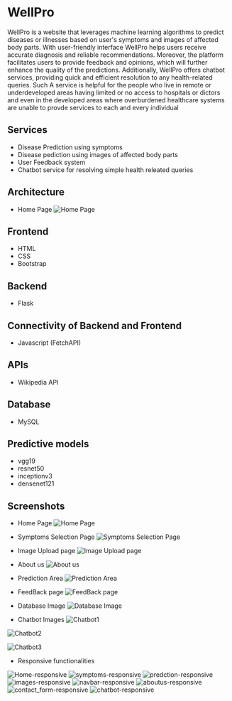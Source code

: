 # WellPro
WellPro is a website that leverages machine learning algorithms to predict diseases or illnesses based on user's symptoms and images of affected body parts. With user-friendly interface WellPro helps users receive accurate diagnosis and reliable recommendations. Moreover, the platform facilitates users to provide feedback and opinions, which will further enhance the quality of the predictions. Additionally, WellPro offers chatbot services, providing quick and efficient resolution to any health-related queries.
Such A service is helpful for the people who live in remote or underdeveloped areas having limited or no access to hospitals or dictors and even in the developed areas where overburdened healthcare systems are unable to provde services to each and every individual




## Services
- Disease Prediction using symptoms
- Disease pediction using images of affected body parts
- User Feedback system
- Chatbot service for resolving simple health releated queries

## Architecture
- Home Page
![Home Page](https://github.com/UrmilPawar/Project-Wellness/blob/master/Images/Architecture_img.png?raw=true)
## Frontend
- HTML 
- CSS
- Bootstrap
## Backend
- Flask
## Connectivity of Backend and Frontend
- Javascript (FetchAPI)
## APIs
- Wikipedia API
## Database
- MySQL
## Predictive  models
- vgg19
- resnet50
- inceptionv3
- densenet121
## Screenshots
- Home Page
![Home Page](https://github.com/UrmilPawar/Project-Wellness/blob/master/Images/Screenshot%20(1714).png?raw=true)

- Symptoms Selection Page
![Symptoms Selection Page](https://github.com/UrmilPawar/Project-Wellness/blob/master/Images/Screenshot%20(1713).png?raw=true)

- Image Upload page
![Image Upload page](https://github.com/UrmilPawar/Project-Wellness/blob/master/Images/skin.png?raw=true)

- About us
![About us](https://github.com/UrmilPawar/Project-Wellness/blob/master/Images/Screenshot%20(1715).png?raw=true)

- Prediction Area
![Prediction Area](https://github.com/UrmilPawar/Project-Wellness/blob/master/Images/Prediction.png?raw=true)

- FeedBack page
![FeedBack page](https://github.com/UrmilPawar/Project-Wellness/blob/master/Images/Screenshot%20(1716).png?raw=true)

- Database Image
![Database Image](https://github.com/UrmilPawar/Project-Wellness/blob/master/Images/database.jpg?raw=true)

- Chatbot Images
![Chatbot1](https://github.com/UrmilPawar/Project-Wellness/blob/master/Images/Screenshot%20(1717).png?raw=true)

![Chatbot2](https://github.com/UrmilPawar/Project-Wellness/blob/master/Images/Screenshot%20(1718).png?raw=true)

![Chatbot3](https://github.com/UrmilPawar/Project-Wellness/blob/master/Images/Screenshot%20(1719).png?raw=true)
- Responsive functionalities

![Home-responsive](https://github.com/UrmilPawar/Project-Wellness/blob/master/Images/Home-responsive.jpg?raw=true)
![symptoms-responsive](https://github.com/UrmilPawar/Project-Wellness/blob/master/Images/ssymptoms-responsive.jpg?raw=true)
![predction-responsive](https://github.com/UrmilPawar/Project-Wellness/blob/master/Images/prediction-responsive.jpg?raw=true)
![images-responsive](https://github.com/UrmilPawar/Project-Wellness/blob/master/Images/images-responsive.jpg?raw=true)
![navbar-responsive](https://github.com/UrmilPawar/Project-Wellness/blob/master/Images/navbar-responsive.jpg?raw=true)
![aboutus-responsive](https://github.com/UrmilPawar/Project-Wellness/blob/master/Images/aboutus-responsive.jpg?raw=true)
![contact_form-responsive](https://github.com/UrmilPawar/Project-Wellness/blob/master/Images/contact_form-responsive.jpg?raw=true)
![chatbot-responsive](https://github.com/UrmilPawar/Project-Wellness/blob/master/Images/chatbot-responsive.jpg?raw=true)

